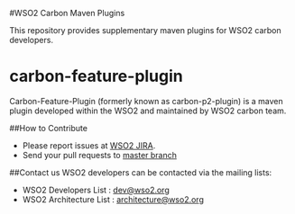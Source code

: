 #WSO2 Carbon Maven Plugins

This repository provides supplementary maven plugins for WSO2 carbon developers.

carbon-feature-plugin
=====================

Carbon-Feature-Plugin (formerly known as carbon-p2-plugin) is a maven plugin developed within the WSO2 and maintained by WSO2 carbon team.

##How to Contribute
* Please report issues at [WSO2 JIRA](https://wso2.org/jira/browse/CMVNPLG).
* Send your pull requests to [master branch](https://github.com/wso2/carbon-maven-plugins/tree/master)

##Contact us
WSO2 developers can be contacted via the mailing lists:
* WSO2 Developers List : dev@wso2.org
* WSO2 Architecture List : architecture@wso2.org